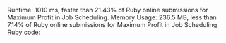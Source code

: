 Runtime: 1010 ms, faster than 21.43% of Ruby online submissions for Maximum Profit in Job Scheduling.
Memory Usage: 236.5 MB, less than 7.14% of Ruby online submissions for Maximum Profit in Job Scheduling.
Ruby code:
```Ruby
```

